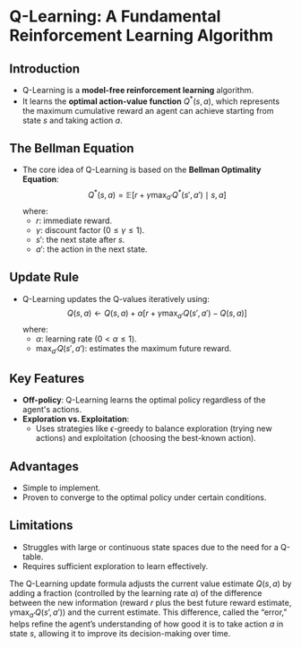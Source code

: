# **Q-Learning: A Fundamental Reinforcement Learning Algorithm**

## **Introduction**
- Q-Learning is a **model-free reinforcement learning** algorithm.
- It learns the **optimal action-value function** $Q^*(s, a)$, which represents the maximum cumulative reward an agent can achieve starting from state $s$ and taking action $a$.

## **The Bellman Equation**
- The core idea of Q-Learning is based on the **Bellman Optimality Equation**:
  $$
  Q^*(s, a) = \mathbb{E} \left[ r + \gamma \max_{a'} Q^*(s', a') \mid s, a \right]
  $$
  where:
  - $r$: immediate reward.
  - $\gamma$: discount factor ($0 \leq \gamma \leq 1$).
  - $s'$: the next state after $s$.
  - $a'$: the action in the next state.

## **Update Rule**
- Q-Learning updates the Q-values iteratively using:
  $$
  Q(s, a) \leftarrow Q(s, a) + \alpha \left[ r + \gamma \max_{a'} Q(s', a') - Q(s, a) \right]
  $$
  where:
  - $\alpha$: learning rate ($0 < \alpha \leq 1$).
  - $\max_{a'} Q(s', a')$: estimates the maximum future reward.

## **Key Features**
- **Off-policy**: Q-Learning learns the optimal policy regardless of the agent's actions.
- **Exploration vs. Exploitation**:
  - Uses strategies like $\epsilon$-greedy to balance exploration (trying new actions) and exploitation (choosing the best-known action).

## **Advantages**
- Simple to implement.
- Proven to converge to the optimal policy under certain conditions.

## **Limitations**
- Struggles with large or continuous state spaces due to the need for a Q-table.
- Requires sufficient exploration to learn effectively.

The Q-Learning update formula adjusts the current value estimate $Q(s, a)$ by adding a fraction (controlled by the learning rate $\alpha$) of the difference between the new information (reward $r$ plus the best future reward estimate, $\gamma \max_{a’} Q(s’, a’)$) and the current estimate. This difference, called the “error,” helps refine the agent’s understanding of how good it is to take action $a$ in state $s$, allowing it to improve its decision-making over time.